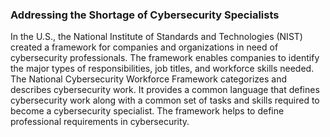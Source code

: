 ### Addressing the Shortage of Cybersecurity Specialists

In the U.S., the National Institute of Standards and Technologies (NIST) created a framework for companies and organizations in need of cybersecurity professionals. The framework enables companies to identify the major types of responsibilities, job titles, and workforce skills needed. The National Cybersecurity Workforce Framework categorizes and describes cybersecurity work. It provides a common language that defines cybersecurity work along with a common set of tasks and skills required to become a cybersecurity specialist. The framework helps to define professional requirements in cybersecurity.
